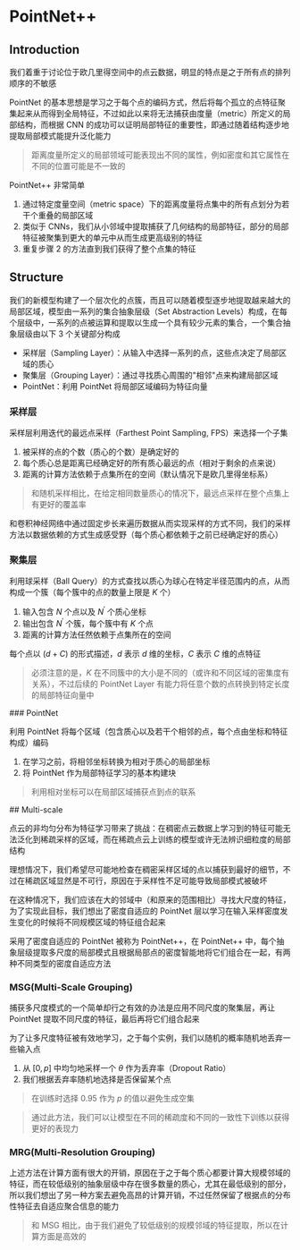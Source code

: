 # PointNet++

## Introduction

我们着重于讨论位于欧几里得空间中的点云数据，明显的特点是之于所有点的排列顺序的不敏感

PointNet 的基本思想是学习之于每个点的编码方式，然后将每个孤立的点特征聚集起来从而得到全局特征，不过如此以来将无法捕获由度量（metric）所定义的局部结构，而根据 CNN 的成功可以证明局部特征的重要性，即通过随着结构逐步地提取局部模式能提升泛化能力

<blockquote alt="warn">
    <p>
        距离度量所定义的局部领域可能表现出不同的属性，例如密度和其它属性在不同的位置可能是不一致的
    </p>
</blockquote>

PointNet++ 非常简单

1. 通过特定度量空间（metric space）下的距离度量将点集中的所有点划分为若干个重叠的局部区域
2. 类似于 CNNs，我们从小邻域中提取捕获了几何结构的局部特征，部分的局部特征被聚集到更大的单元中从而生成更高级别的特征
3. 重复步骤 2 的方法直到我们获得了整个点集的特征

## Structure

我们的新模型构建了一个层次化的点簇，而且可以随着模型逐步地提取越来越大的局部区域，模型由一系列的集合抽象层级（Set Abstraction Levels）构成，在每个层级中，一系列的点被运算和提取以生成一个具有较少元素的集合，一个集合抽象层级由以下 3 个关键部分构成

- 采样层（Sampling Layer）：从输入中选择一系列的点，这些点决定了局部区域的质心
- 聚集层（Grouping Layer）：通过寻找质心周围的"相邻"点来构建局部区域
- PointNet：利用 PointNet 将局部区域编码为特征向量

### 采样层

采样层利用迭代的最远点采样（Farthest Point Sampling, FPS）来选择一个子集

1. 被采样的点的个数（质心的个数）是确定好的
2. 每个质心总是距离已经确定好的所有质心最远的点（相对于剩余的点来说）
3. 距离的计算方法依赖于点集所在的空间（默认情况下是欧几里得坐标系）

<blockquote alt="success">
    <p>
        和随机采样相比，在给定相同数量质心的情况下，最远点采样在整个点集上有更好的覆盖率
    </p>
</blockquote>

和卷积神经网络中通过固定步长来遍历数据从而实现采样的方式不同，我们的采样方法以数据依赖的方式生成感受野（每个质心都依赖于之前已经确定好的质心）

### 聚集层

利用球采样（Ball Query）的方式查找以质心为球心在特定半径范围内的点，从而构成一个簇（每个簇中的点的数量上限是 $K$ 个）

1. 输入包含 $N$ 个点以及 $N^{'}$ 个质心坐标
2. 输出包含 $N^{'}$ 个簇，每个簇中有 $K$ 个点
3. 距离的计算方法任然依赖于点集所在的空间

每个点以 $(d + C)$ 的形式描述，$d$ 表示 $d$ 维的坐标，$C$ 表示 $C$ 维的点特征

<blockquote alt="danger">
    <p>
        必须注意的是，<i>K</i> 在不同簇中的大小是不同的（或许和不同区域的密集度有关系），不过后续的 PointNet Layer 有能力将任意个数的点转换到特定长度的局部特征向量中
    </p>
</blockquote>
### PointNet

利用 PointNet 将每个区域（包含质心以及若干个相邻的点，每个点由坐标和特征构成）编码

1. 在学习之前，将相邻坐标转换为相对于质心的局部坐标
2. 将 PointNet 作为局部特征学习的基本构建块

<blockquote alt="info">
    <p>
        利用相对坐标可以在局部区域捕获点到点的联系
    </p>
</blockquote>
## Multi-scale

点云的非均匀分布为特征学习带来了挑战：在稠密点云数据上学习到的特征可能无法泛化到稀疏采样的区域，而在稀疏点云上训练的模型或许无法辨识细粒度的局部结构

理想情况下，我们希望尽可能地检查在稠密采样区域的点以捕获到最好的细节，不过在稀疏区域显然是不可行，原因在于采样性不足可能导致局部模式被破坏

在这种情况下，我们应该在大的邻域中（和原来的范围相比）寻找大尺度的特征，为了实现此目标，我们想出了密度自适应的 PointNet 层以学习在输入采样密度发生变化的时候将不同规模区域的特征组合起来

采用了密度自适应的 PointNet 被称为 PointNet++，在 PointNet++ 中，每个抽象层级提取多尺度的局部模式且根据局部点的密度智能地将它们组合在一起，有两种不同类型的密度自适应方法

### MSG(Multi-Scale Grouping)

捕获多尺度模式的一个简单却行之有效的办法是应用不同尺度的聚集层，再让 PointNet 提取不同尺度的特征，最后再将它们组合起来

为了让多尺度特征被有效地学习，之于每个实例，我们以随机的概率随机地丢弃一些输入点

1. 从 $[0,p]$ 中均匀地采样一个 $\theta$ 作为丢弃率（Dropout Ratio）
2. 我们根据丢弃率随机地选择是否保留某个点

<blockquote alt="info">
    <p>
        在训练时选择 0.95 作为 <i>p</i> 的值以避免生成空集
    </p>
</blockquote>

<blockquote alt="success">
    <p>
        通过此方法，我们可以让模型在不同的稀疏度和不同的一致性下训练以获得更好的表现力
    </p>
</blockquote>

### MRG(Multi-Resolution Grouping)

上述方法在计算方面有很大的开销，原因在于之于每个质心都要计算大规模邻域的特征，而在较低级别的抽象层级中存在很多数量的质心，尤其在最低级别的部分，所以我们想出了另一种方案去避免高昂的计算开销，不过任然保留了根据点的分布性特征去自适应聚合信息的能力

<blockquote alt="success">
    <P>
        和 MSG 相比，由于我们避免了较低级别的规模邻域的特征提取，所以在计算方面是高效的
    </P>
</blockquote>

